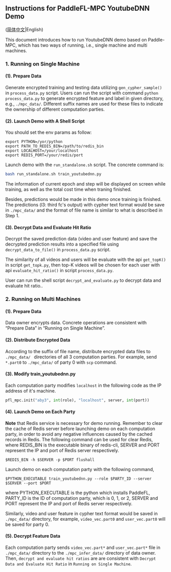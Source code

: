 ## Instructions for PaddleFL-MPC YoutubeDNN Demo

([简体中文](./README_CN.md)|English)

This document introduces how to run YoutubeDNN demo based on Paddle-MPC, which has two ways of running, i.e., single machine and multi machines.

### 1. Running on Single Machine

#### (1). Prepare Data

Generate encrypted training and testing data utilizing `gen_cypher_sample()` in `process_data.py` script. Users can run the script with command `python process_data.py` to generate encrypted feature and label in given directory, e.g., `./mpc_data/`. Different suffix names are used for these files to indicate the ownership of different computation parties.

#### (2). Launch Demo with A Shell Script

You should set the env params as follow:

```
export PYTHON=/yor/python
export PATH_TO_REDIS_BIN=/path/to/redis_bin
export LOCALHOST=/your/localhost
export REDIS_PORT=/your/redis/port
```

Launch demo with the `run_standalone.sh` script. The concrete command is:

```bash
bash run_standalone.sh train_youtubednn.py
```

The information of current epoch and step will be displayed on screen while training, as well as the total cost time when traning finished.

Besides, predictions would be made in this demo once training is finished. The predictions (l3: third fc's output) with cypher text format would be save in `./mpc_data/`  and the format of file name is similar to what is described in Step 1.

#### (3). Decrypt Data and Evaluate Hit Ratio

Decrypt the saved prediction data (video and user feature) and save the decrypted prediction results into a specified file using `decrypt_data_to_file()` in `process_data.py` script.  

The similarity of all videos and users will be evaluate with the api `get_topK()` in script `get_topk.py`, then top-K videos will be chosen for each user with api `evaluate_hit_ratio()` in script `process_data.py`.

User can run the shell script `decrypt_and_evaluate.py` to decrypt data and evaluate hit ratio..

### 2. Running on Multi Machines

#### (1). Prepare Data

Data owner encrypts data. Concrete operations are consistent with “Prepare Data” in “Running on Single Machine”.

#### (2). Distribute Encrypted Data

According to the suffix of file name, distribute encrypted data files to `./mpc_data/ ` directories of all 3 computation parties. For example, send `*.part0` to `./mpc_data/` of party 0 with `scp` command.

#### (3). Modify train_youtubednn.py

Each computation party modifies `localhost` in the following code as the IP address of it's machine.

```python
pfl_mpc.init("aby3", int(role), "localhost", server, int(port))
```

#### (4). Launch Demo on Each Party

**Note** that Redis service is necessary for demo running. Remember to clear the cache of Redis server before launching demo on each computation party, in order to avoid any negative influences caused by the cached records in Redis. The following command can be used for clear Redis, where REDIS_BIN is the executable binary of redis-cli, SERVER and PORT represent the IP and port of Redis server respectively.

```
$REDIS_BIN -h $SERVER -p $PORT flushall
```

Launch demo on each computation party with the following command,

```
$PYTHON_EXECUTABLE train_youtubednn.py --role $PARTY_ID --server $SERVER --port $PORT
```

where PYTHON_EXECUTABLE is the python which installs PaddleFL, PARTY_ID is the ID of computation party, which is 0, 1, or 2, SERVER and PORT represent the IP and port of Redis server respectively.

Similarly, video and user feature in cypher text format would be saved in `./mpc_data/` directory, for example, `video_vec.part0` and `user_vec.part0` will be saved for party 0.

#### (5). Decrypt Feature Data

Each computation party sends  `video_vec.part*` and `user_vec.part*` file in `./mpc_data/` directory to the `./mpc_infer_data/` directory of data owner. Then, `decrypt and evaluate hit ratios` are are consistent with `Decrypt Data and Evaluate Hit Ratio` in `Running on Single Machine`.

